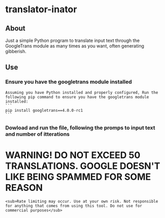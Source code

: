 # translator-inator
## About
Just a simple Python program to translate input text through the GoogleTrans module as many times as you want, often generating gibberish.

## Use
### Ensure you have the googletrans module installed
    Assuming you have Python installed and properly configured, Run the following pip command to ensure you have the googletrans module installed:
    ```
    pip install googletrans==4.0.0-rc1
    ```

### Dowload and run the file, following the promps to input text and number of itterations



# WARNING! DO NOT EXCEED 50 TRANSLATIONS. GOOGLE DOESN'T LIKE BEING SPAMMED FOR SOME REASON

    <sub>Rate limiting may occur. Use at your own risk. Not responsible for anything that comes from using this tool. Do not use for commercial purposes</sub>